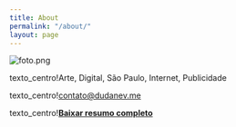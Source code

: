 ```yaml
---
title: About
permalink: "/about/"
layout: page
---
```


![foto.png](/uploads/foto.png)


texto_centro!Arte, Digital, São Paulo, Internet, Publicidade

texto_centro!contato@dudanev.me

texto_centro!**[Baixar resumo completo](http://bit.ly/2vuv1jl)**